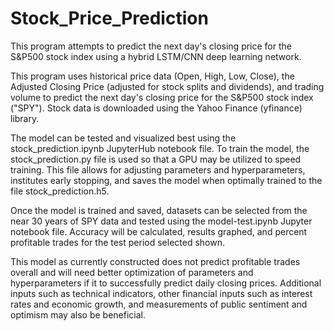 # Stock_Price_Prediction
This program attempts to predict the next day's closing price for the S&P500 stock index using a hybrid LSTM/CNN deep learning network.

This program uses historical price data (Open, High, Low, Close), the Adjusted Closing Price (adjusted for stock splits and dividends), and trading volume to predict the next day's closing price for the S&P500 stock index ("SPY").  Stock data is downloaded using the Yahoo Finance (yfinance) library.

The model can be tested and visualized best using the stock_prediction.ipynb JupyterHub notebook file.  To train the model, the stock_prediction.py file is used so that a GPU may be utilized to speed training.  This file allows for adjusting parameters and hyperparameters, institutes early stopping, and saves the model when optimally trained to the file stock_prediction.h5.

Once the model is trained and saved, datasets can be selected from the near 30 years of SPY data and tested using the model-test.ipynb Jupyter notebook file.  Accuracy will be calculated, results graphed, and percent profitable trades for the test period selected shown.

This model as currently constructed does not predict profitable trades overall and will need better optimization of parameters and hyperparameters if it to successfully predict daily closing prices.  Additional inputs such as technical indicators, other financial inputs such as interest rates and economic growth, and measurements of public sentiment and optimism may also be beneficial.
